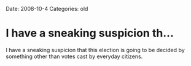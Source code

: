 Date: 2008-10-4
Categories: old

# I have a sneaking suspicion th...

I have a sneaking suspicion that this election is going to be decided by something other than votes cast by everyday citizens.
